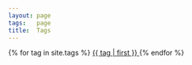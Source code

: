 ```yaml
---
layout: page
tags:   page
title:  Tags
---
```

{% for tag in site.tags %}
  <a href="/{{ tag | first | slugize }}">
     {{ tag | first }}
  </a>
{% endfor %}
